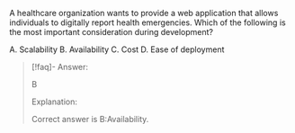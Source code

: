 
A healthcare organization wants to provide a web application that allows individuals to digitally report health emergencies. Which of the following is the most important consideration during development? 

A. Scalability 
B. Availability 
C. Cost 
D. Ease of deployment

> [!faq]- Answer: 
> 
> B 
> 
> Explanation: 
> 
> Correct answer is B:Availability.

